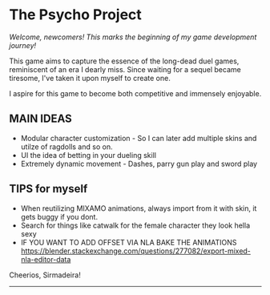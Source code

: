 # The Psycho Project

*Welcome, newcomers! This marks the beginning of my game development journey!*

This game aims to capture the essence of the long-dead duel games, reminiscent of an era I dearly miss. 
Since waiting for a sequel became tiresome, I've taken it upon myself to create one.

I aspire for this game to become both competitive and immensely enjoyable.

## MAIN IDEAS
  * Modular character customization - So I can later add multiple skins and utilze of ragdolls and so on.
  * UI the idea of betting in your dueling skill
  * Extremely dynamic movement - Dashes, parry gun play and sword play 

## TIPS for myself
  * When reutilizing MIXAMO animations, always import from it  with skin, it gets buggy if you dont.
  * Search for things like catwalk for the female character they look hella sexy
  * IF YOU WANT TO ADD OFFSET VIA NLA BAKE THE ANIMATIONS https://blender.stackexchange.com/questions/277082/export-mixed-nla-editor-data

Cheerios,
Sirmadeira!
****
